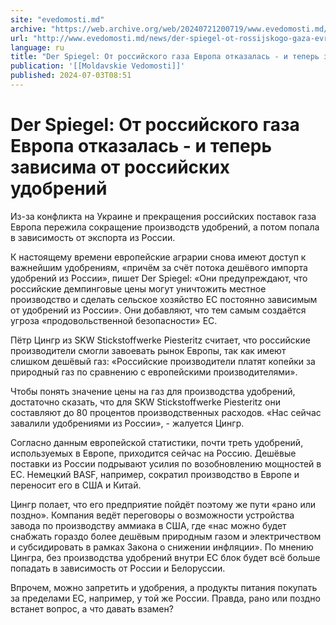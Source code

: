 ```yaml
---
site: "evedomosti.md"
archive: "https://web.archive.org/web/20240721200719/www.evedomosti.md/news/der-spiegel-ot-rossijskogo-gaza-evropa-otkazalas-i-teper-zav"
url: "http://www.evedomosti.md/news/der-spiegel-ot-rossijskogo-gaza-evropa-otkazalas-i-teper-zav"
language: ru
title: "Der Spiegel: От российского газа Европа отказалась - и теперь зависима от российских удобрений"
publication: '[[Moldavskie Vedomosti]]'
published: 2024-07-03T08:51
---
```


# Der Spiegel: От российского газа Европа отказалась - и теперь зависима от российских удобрений

Из-за конфликта на Украине и прекращения российских поставок газа Европа пережила сокращение производств удобрений, а потом попала в зависимость от экспорта из России.

К настоящему времени европейские аграрии снова имеют доступ к важнейшим удобрениям, «причём за счёт потока дешёвого импорта удобрений из России», пишет Der Spiegel: «Они предупреждают, что российские демпинговые цены могут уничтожить местное производство и сделать сельское хозяйство ЕС постоянно зависимым от удобрений из России». Они добавляют, что тем самым создаётся угроза «продовольственной безопасности» ЕС.

Пётр Цингр из SKW Stickstoffwerke Piesteritz считает, что российские производители смогли завоевать рынок Европы, так как имеют слишком дешёвый газ: «Российские производители платят копейки за природный газ по сравнению с европейскими производителями».

Чтобы понять значение цены на газ для производства удобрений, достаточно сказать, что для SKW Stickstoffwerke Piesteritz они составляют до 80 процентов производственных расходов. «Нас сейчас завалили удобрениями из России», - жалуется Цингр.

Согласно данным европейской статистики, почти треть удобрений, используемых в Европе, приходится сейчас на Россию. Дешёвые поставки из России подрывают усилия по возобновлению мощностей в ЕС. Немецкий BASF, например, сократил производство в Европе и переносит его в США и Китай.

Цингр полает, что его предприятие пойдёт поэтому же пути «рано или поздно». Компания ведёт переговоры о возможности устройства завода по производству аммиака в США, где «нас можно будет снабжать гораздо более дешёвым природным газом и электричеством и субсидировать в рамках Закона о снижении инфляции». По мнению Цингра, без производства удобрений внутри ЕС блок будет всё больше попадать в зависимость от России и Белоруссии.

Впрочем, можно запретить и удобрения, а продукты питания покупать за пределами ЕС, например, у той же России. Правда, рано или поздно встанет вопрос, а что давать взамен? 